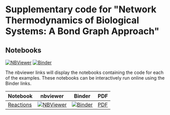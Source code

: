 # Supplementary code for "Network Thermodynamics of Biological Systems: A Bond Graph  Approach"

## Notebooks
[![NBViewer](https://github.com/jupyter/design/blob/master/logos/Badges/nbviewer_badge.svg)](https://nbviewer.jupyter.org/github/gawthrop/GawPan22/tree/main/) [![Binder](https://mybinder.org/badge_logo.svg)](https://mybinder.org/v2/gh/gawthrop/GawPan22/main)

The nbviewer links will display the notebooks containing the code for each of the examples. These notebooks can be interactively run online using the Binder links.

Notebook | nbviewer | Binder | PDF
--- | --- | --- | ---
[Reactions](https://github.com/gawthrop/GawPan22/blob/main/Reactions.ipynb) | [![NBViewer](https://github.com/jupyter/design/blob/master/logos/Badges/nbviewer_badge.svg)](https://nbviewer.jupyter.org/github/gawthrop/GawPan22/blob/main/Reactions.ipynb) | [![Binder](https://mybinder.org/badge_logo.svg)](https://mybinder.org/v2/gh/gawthrop/GawPan22/main?filepath=Reactions.ipynb) | [PDF](https://github.com/gawthrop/GawPan22/blob/main/Reactions.pdf)
